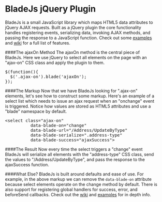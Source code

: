 BladeJs jQuery Plugin
=====================

BladeJs is a small JavaScript library which maps HTML5 data attributes to jQuery AJAX requests. Built as a jQuery plugin the core functionality handles registering events, serializing data, invoking AJAX methods, and passing the response to a JavaScript function. Check out some [examples](http://www.dougflip.com/BladeJs) and [wiki](https://github.com/dougflip/BladeJs/wiki) for a full list of features.

####The ajaxOn Method
The ajaxOn method is the central piece of BladeJs. Here we use jQuery to select all elements on the page with an "ajax-on" CSS class and apply the plugin to them.

<pre>
$(function(){
  $('.ajax-on').blade('ajaxOn');
});
</pre>

####The Markup
Now that we have BladeJs looking for ".ajax-on" elements, let's see how to construct some markup. Here's an example of a select list which needs to issue an ajax request when an "onchange" event is triggered. Notice how values are stored as HTML5 attributes and use a "blade" namespace by default.

<pre>
&lt;select class="ajax-on"
          data-blade-on="change" 
          data-blade-url="/Address/UpdateByType" 
          data-blade-serialize=".address-type" 
          data-blade-success="ajaxSuccess"&gt;
</pre>

####The Result
Now every time the select triggers a "change" event BladeJs will serialize all elements with the "address-type" CSS class, send the values to "/Address/UpdateByType", and pass the response to the ajaxSuccess function.

####What Else?
BladeJs is built around defaults and ease of use. For example, in the above markup we can remove the <code>data-blade-on</code> attribute because select elements operate on the change method by default. There is also support for registering global handlers for success, error, and beforeSend callbacks. Check out the [wiki](https://github.com/dougflip/BladeJs/wiki) and [examples](http://www.dougflip.com/BladeJs) for in depth info.
